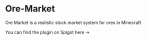 # Ore-Market
Ore Market is a realistic stock market system for ores in Minecraft

You can find the plugin on Spigot here ->
